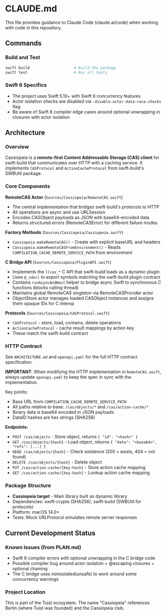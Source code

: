 # CLAUDE.md

This file provides guidance to Claude Code (claude.ai/code) when working with code in this repository.

## Commands

### Build and Test
```bash
swift build                    # Build the package
swift test                     # Run all tests
```

### Swift 6 Specifics
- The project uses Swift 5.10+ with Swift 6 concurrency features
- Actor isolation checks are disabled via `-disable-actor-data-race-checks` flag
- Be aware of Swift 6 compiler edge cases around optional unwrapping in closures with actor isolation

## Architecture

### Overview
Cassiopeia is a **remote-first Content Addressable Storage (CAS) client** for swift-build that communicates over HTTP with a caching service. It implements `CASProtocol` and `ActionCacheProtocol` from swift-build's SWBUtil package.

### Core Components

**RemoteCAS Actor** (`Sources/Cassiopeia/RemoteCAS.swift`)
- The central implementation that bridges swift-build's protocols to HTTP
- All operations are async and use URLSession
- Encodes CASObject payloads as JSON with base64-encoded data
- Returns structured errors (RemoteCASError) for different failure modes

**Factory Methods** (`Sources/Cassiopeia/Cassiopeia.swift`)
- `Cassiopeia.makeRemoteCAS()` - Create with explicit baseURL and headers
- `Cassiopeia.makeRemoteCASFromEnvironment()` - Reads `COMPILATION_CACHE_REMOTE_SERVICE_PATH` from environment

**C Bridge API** (`Sources/Cassiopeia/PluginAPI.swift`)
- Implements the `llcas_*` C API that swift-build loads as a dynamic plugin
- Uses `@_cdecl` to export symbols matching the swift-build plugin contract
- Contains `runAsyncAndWait` helper to bridge async Swift to synchronous C functions (blocks calling thread)
- Maintains global RemoteCAS singleton via RemoteCASProvider actor
- ObjectStore actor manages loaded CASObject instances and assigns them opaque IDs for C interop

**Protocols** (`Sources/Cassiopeia/CASProtocol.swift`)
- `CASProtocol` - store, load, contains, delete operations
- `ActionCacheProtocol` - cache result mappings by action key
- These match the swift-build contract

### HTTP Contract
See `ARCHITECTURE.md` and `openapi.yaml` for the full HTTP contract specification.

**IMPORTANT**: When modifying the HTTP implementation in `RemoteCAS.swift`, always update `openapi.yaml` to keep the spec in sync with the implementation.

Key points:
- Base URL from `COMPILATION_CACHE_REMOTE_SERVICE_PATH`
- All paths relative to base: `/cas/objects/*` and `/cas/action-cache/*`
- Binary data is base64 encoded in JSON payloads
- DataID hashes are hex strings (SHA256)

**Endpoints:**
- `POST /cas/objects` - Store object, returns `{ "id": "<hash>" }`
- `GET /cas/objects/{hash}` - Load object, returns `{ "data": "<base64>", "refs": [...] }`
- `HEAD /cas/objects/{hash}` - Check existence (200 = exists, 404 = not found)
- `DELETE /cas/objects/{hash}` - Delete object
- `PUT /cas/action-cache/{key-hash}` - Store action cache mapping
- `GET /cas/action-cache/{key-hash}` - Lookup action cache mapping

### Package Structure
- **Cassiopeia target** - Main library built as dynamic library
- Dependencies: swift-crypto (SHA256), swift-build (SWBUtil for protocols)
- Platform: macOS 14.0+
- Tests: Mock URLProtocol simulates remote server responses

## Current Development Status

### Known Issues (from PLAN.md)
- Swift 6 compiler errors with optional unwrapping in the C bridge code
- Possible compiler bug around actor isolation + @escaping closures + optional chaining
- The C bridge uses nonisolated(unsafe) to work around some concurrency warnings

### Project Location
This is part of the Tuist ecosystem. The name "Cassiopeia" references Berlin (where Tuist was founded) and the Cassiopeia club.